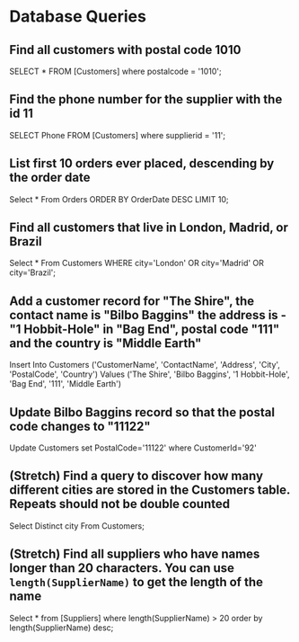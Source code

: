 # Database Queries

## Find all customers with postal code 1010

SELECT * FROM [Customers]
where postalcode = '1010';

## Find the phone number for the supplier with the id 11

SELECT Phone FROM [Customers]
where supplierid = '11';

## List first 10 orders ever placed, descending by the order date

Select * From Orders ORDER BY OrderDate DESC LIMIT 10;

## Find all customers that live in London, Madrid, or Brazil

Select * From Customers WHERE city='London' OR city='Madrid' OR city='Brazil';

## Add a customer record for "The Shire", the contact name is "Bilbo Baggins" the address is -"1 Hobbit-Hole" in "Bag End", postal code "111" and the country is "Middle Earth"

Insert Into Customers ('CustomerName', 'ContactName', 'Address', 'City', 'PostalCode', 'Country')
Values ('The Shire', 'Bilbo Baggins', '1 Hobbit-Hole', 'Bag End', '111', 'Middle Earth')

## Update Bilbo Baggins record so that the postal code changes to "11122"

Update Customers set PostalCode='11122' where CustomerId='92'

## (Stretch) Find a query to discover how many different cities are stored in the Customers table. Repeats should not be double counted

Select Distinct city From Customers;

## (Stretch) Find all suppliers who have names longer than 20 characters. You can use `length(SupplierName)` to get the length of the name

Select * from [Suppliers] 
where length(SupplierName) > 20 order by length(SupplierName) desc;
